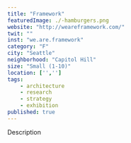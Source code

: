 ```yaml
---
title: "Framework"
featuredImage: ./-hamburgers.png
website: "http://weareframework.com/"
twit: ""
inst: "we.are.framework"
category: "F"
city: "Seattle"
neighborhood: "Capitol Hill"
size: "Small (1-10)"
location: ['','']
tags:
    - architecture
    - research
    - strategy
    - exhibition
published: true
---
```


Description
